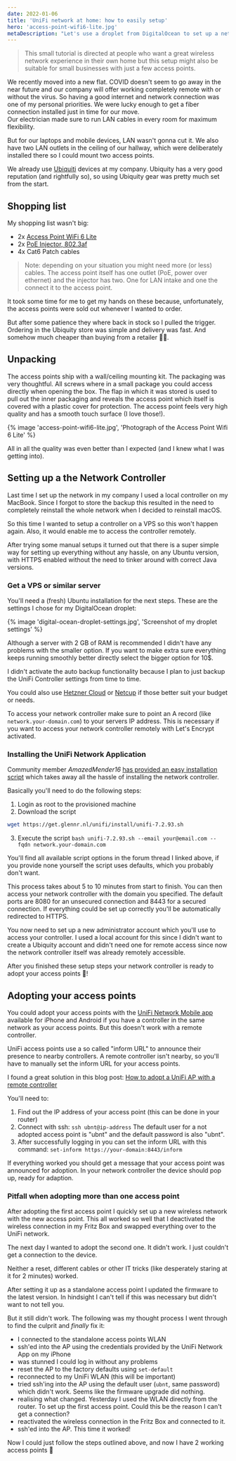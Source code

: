 ```yaml
---
date: 2022-01-06
title: 'UniFi network at home: how to easily setup'
hero: 'access-point-wifi6-lite.jpg'
metaDescription: "Let's use a droplet from DigitalOcean to set up a network controller to manage a few access points."
---
```


> This small tutorial is directed at people who want a great wireless network experience in their own home but this setup might also be suitable for small businesses with just a few access points.

We recently moved into a new flat. COVID doesn't seem to go away in the near future and our company will offer working completely remote with or without the virus. So having a good internet and network connection was one of my personal priorities. We were lucky enough to get a fiber connection installed just in time for our move.  
Our electrician made sure to run LAN cables in every room for maximum flexibility.

But for our laptops and mobile devices, LAN wasn't gonna cut it. We also have two LAN outlets in the ceiling of our hallway, which were deliberately installed there so I could mount two access points.

We already use [Ubiquiti](https://ui.com/) devices at my company. Ubiquity has a very good reputation (and rightfully so), so using Ubiquity gear was pretty much set from the start.

## Shopping list

My shopping list wasn't big:

-   2x [Access Point WiFi 6 Lite](https://store.ui.com/products/unifi-ap-6-lite)
-   2x [PoE Injector, 802.3af](https://store.ui.com/collections/operator-accessories/products/u-poe-af)
-   4x Cat6 Patch cables

> Note: depending on your situation you might need more (or less) cables. The access point itself has one outlet (PoE, power over ethernet) and the injector has two. One for LAN intake and one the connect it to the access point.

It took some time for me to get my hands on these because, unfortunately, the access points were sold out whenever I wanted to order.

But after some patience they where back in stock so I pulled the trigger. Ordering in the Ubiquity store was simple and delivery was fast. And somehow much cheaper than buying from a retailer 🤷‍♂️.

## Unpacking

The access points ship with a wall/ceiling mounting kit. The packaging was very thoughtful. All screws where in a small package you could access directly when opening the box. The flap in which it was stored is used to pull out the inner packaging and reveals the access point which itself is covered with a plastic cover for protection. The access point feels very high quality and has a smooth touch surface (I love those!).

{% image 'access-point-wifi6-lite.jpg', 'Photograph of the Access Point Wifi 6 Lite' %}

All in all the quality was even better than I expected (and I knew what I was getting into).

## Setting up a the Network Controller

Last time I set up the network in my company I used a local controller on my MacBook. Since I forgot to store the backup this resulted in the need to completely reinstall the whole network when I decided to reinstall macOS.

So this time I wanted to setup a controller on a VPS so this won't happen again. Also, it would enable me to access the controller remotely.

After trying some manual setups it turned out that there is a super simple way for setting up everything without any hassle, on any Ubuntu version, with HTTPS enabled without the need to tinker around with correct Java versions.

### Get a VPS or similar server

You'll need a (fresh) Ubuntu installation for the next steps. These are the settings I chose for my DigitalOcean droplet:

{% image 'digital-ocean-droplet-settings.jpg', 'Screenshot of my droplet settings' %}

Although a server with 2 GB of RAM is recommended I didn't have any problems with the smaller option. If you want to make extra sure everything keeps running smoothly better directly select the bigger option for 10$.

I didn't activate the auto backup functionality because I plan to just backup the UniFi Controller settings from time to time.

You could also use [Hetzner Cloud](https://www.hetzner.com/cloud) or [Netcup](https://www.netcup.de/vserver/vps.php) if those better suit your budget or needs.

To access your network controller make sure to point an A record (like `network.your-domain.com`) to your servers IP address. This is necessary if you want to access your network controller remotely with Let's Encrypt activated.

### Installing the UniFi Network Application

Community member _AmazedMender16_ [has provided an easy installation script](https://community.ui.com/questions/UniFi-Installation-Scripts-or-UniFi-Easy-Update-Script-or-UniFi-Lets-Encrypt-or-UniFi-Easy-Encrypt-/ccbc7530-dd61-40a7-82ec-22b17f027776) which takes away all the hassle of installing the network controller.

Basically you'll need to do the following steps:

1. Login as root to the provisioned machine
2. Download the script

```bash
wget https://get.glennr.nl/unifi/install/unifi-7.2.93.sh
```

3. Execute the script
   `bash unifi-7.2.93.sh --email your@email.com --fqdn network.your-domain.com`

You'll find all available script options in the forum thread I linked above, if you provide none yourself the script uses defaults, which you probably don't want.

This process takes about 5 to 10 minutes from start to finish. You can then access your network controller with the domain you specified. The default ports are 8080 for an unsecured connection and 8443 for a secured connection. If everything could be set up correctly you'll be automatically redirected to HTTPS.

You now need to set up a new administrator account which you'll use to access your controller. I used a local account for this since I didn't want to create a Ubiquity account and didn't need one for remote access since now the network controller itself was already remotely accessible.

After you finished these setup steps your network controller is ready to adopt your access points 🎉!

## Adopting your access points

You could adopt your access points with the [UniFi Network Mobile app](https://www.ui.com/download-software/) available for iPhone and Android if you have a controller in the same network as your access points. But this doesn't work with a remote controller.

UniFi access points use a so called "inform URL" to announce their presence to nearby controllers. A remote controller isn't nearby, so you'll have to manually set the inform URL for your access points.

I found a great solution in this blog post: [How to adopt a UniFi AP with a remote controller](https://blog.ktz.me/how-to-adopt-a-unifi-ap-with-a-remote-controller/)

You'll need to:

1. Find out the IP address of your access point (this can be done in your router)
2. Connect with ssh: `ssh ubnt@ip-address`
   The default user for a not adopted access point is "ubnt" and the default password is also "ubnt".
3. After successfully logging in you can set the inform URL with this command:
   `set-inform https://your-domain:8443/inform`

If everything worked you should get a message that your access point was announced for adoption. In your network controller the device should pop up, ready for adaption.

### Pitfall when adopting more than one access point

After adopting the first access point I quickly set up a new wireless network with the new access point. This all worked so well that I deactivated the wireless connection in my Fritz Box and swapped everything over to the UniFi network.

The next day I wanted to adopt the second one. It didn't work. I just couldn't get a connection to the device.

Neither a reset, different cables or other IT tricks (like desperately staring at it for 2 minutes) worked.

After setting it up as a standalone access point I updated the firmware to the latest version. In hindsight I can't tell if this was necessary but didn't want to not tell you.

But it still didn't work. The following was my thought process I went through to find the culprit and _finally_ fix it:

-   I connected to the standalone access points WLAN
-   ssh'ed into the AP using the credentials provided by the UniFi Network App on my iPhone
-   was stunned I could log in without any problems
-   reset the AP to the factory defaults using `set-default`
-   reconnected to my UniFi WLAN (this will be important)
-   tried ssh'ing into the AP using the default user (`ubnt`, same password) which didn't work. Seems like the firmware upgrade did nothing.
-   realising what changed. Yesterday I used the WLAN directly from the router. To set up the first access point. Could this be the reason I can't get a connection?
-   reactivated the wireless connection in the Fritz Box and connected to it.
-   ssh'ed into the AP. This time it worked!

Now I could just follow the steps outlined above, and now I have 2 working access points 🎉
